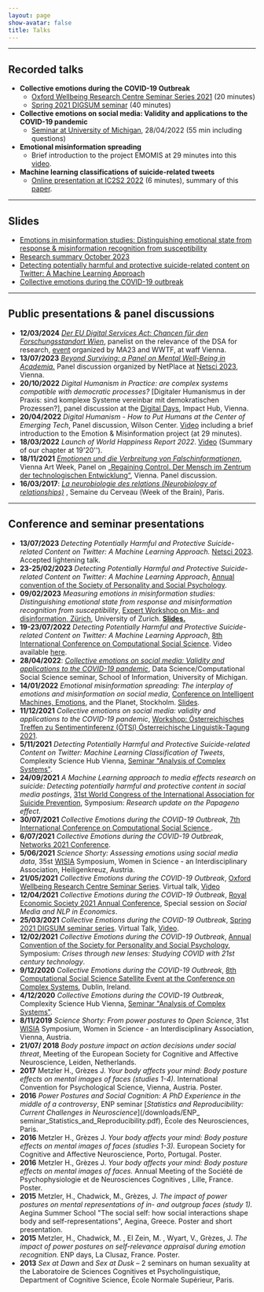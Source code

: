 ```yaml
---
layout: page
show-avatar: false
title: Talks
---
```


---



## Recorded talks

* **Collective emotions during the COVID-19 Outbreak**
    - [Oxford Wellbeing Research Centre Seminar Series 2021](https://www.youtube.com/watch?v=d953J1vcH4s) (20 minutes)
    - [Spring 2021 DIGSUM seminar](https://www.youtube.com/watch?v=CLC4ga-H1r0) (40 minutes)
* **Collective emotions on social media: Validity and applications to the COVID-19 pandemic**
    - [Seminar at University of Michigan](https://www.youtube.com/watch?v=EUnLJoGj-3k&list=PLZFSaKAB4aZgLbocQT0_vv7Qn-bZfNcm3&index=36), 28/04/2022 (55 min including questions) 
* **Emotional misinformation spreading**
    - Brief introduction to the project EMOMIS at 29 minutes into this [video](https://www.wilsoncenter.org/event/digital-humanism-how-put-humans-center-emerging-tech).
* **Machine learning classifications of suicide-related tweets**
    - [Online presentation at IC2S2 2022](https://www.youtube.com/watch?v=UykKQYPM1Kw) (6 minutes), summary of this [paper](https://arxiv.org/abs/2112.04796). 

___

## Slides

* [Emotions in misinformation studies: Distinguishing emotional state from response & misinformation recognition from susceptibility](https://hannahmetzler.eu/measuring_emo_misinfo)
* [Research summary October 2023](https://hannahmetzler.eu/HMResearchSummary/)
* [Detecting potentially harmful and protective suicide-related content on Twitter: A Machine Learning Approach](https://docs.google.com/presentation/d/1vV7wrQEwGvqy3cxezww-tLXwgPHRVaGFiin3f-goDm4/edit?usp=sharing)
* [Collective emotions during the COVID-19 outbreak](https://docs.google.com/presentation/d/1u8FJz2cpFbVUZ_UMsUqq_EyU9QNh2mAcTY_Q5J6j3eI/edit?usp=sharing)

---

## Public presentations & panel discussions

* **12/03/2024** [_Der EU Digital Services Act: Chancen für den Forschungsstandort Wien_](https://www.wwtf.at/veranstaltung-der-eu-digital-services-act-chancen-fuer-den-forschungsstandort-wien/), panelist on the relevance of the DSA for research,  [event](https://www.linkedin.com/events/7158804834106671105/comments/) organized by MA23 and WWTF, at waff Vienna. 
* **13/07/2023** [_Beyond Surviving: a Panel on Mental Well-Being in Academia._](https://sites.google.com/view/netplace/panelsnetsci2023/2nd-day) Panel discussion organized by NetPlace at [Netsci 2023](https://netsci2023.wixsite.com/netsci2023), Vienna. 
* **20/10/2022** _Digital Humanism in Practice: are complex systems compatible with democratic processes?_ [Digitaler Humanismus in der Praxis: sind komplexe Systeme vereinbar mit demokratischen Prozessen?], panel discussion at the [Digital Days](https://community.digitalcity.wien), Impact Hub, Vienna. 
* **20/04/2022** _Digital Humanism - How to Put Humans at the Center of Emerging Tech_, Panel discussion, Wilson Center. [Video](https://www.wilsoncenter.org/event/digital-humanism-how-put-humans-center-emerging-tech) including a brief introduction to the Emotion & Misinformation project (at 29 minutes). 
* **18/03/2022** _Launch of World Happiness Report 2022_. [Video](https://www.youtube.com/watch?v=B8fejAwQivg) (Summary of our chapter at 19'20'').
* **18/11/2021** [_Emotionen und die Verbreitung von Falschinformationen_](http://hannahmetzler.eu/viennaartweek/), Vienna Art Week, Panel on [„Regaining Control. Der Mensch im Zentrum der technologischen Entwicklung“](https://www.viennaartweek.at/de/program/losing-control-line-up/), Vienna. Panel discussion.
* **16/03/2017**: [_La neurobiologie des relations (Neurobiology of relationships)_](/downloads/Semaine_du_cerveau_ENP_2017_neurobiology_relationships.pdf) , Semaine du Cerveau (Week of the Brain), Paris.


---

## Conference and seminar presentations

* **13/07/2023** _Detecting Potentially Harmful and Protective Suicide-related Content on Twitter: A Machine Learning Approach._ [Netsci 2023](https://netsci2023.wixsite.com/netsci2023). Accepted lightening talk.
* **23-25/02/2023** _Detecting Potentially Harmful and Protective Suicide-related Content on Twitter: A Machine Learning Approach_, [Annual convention of the Society of Personality and Social Psychology](https://spsp.org/). 
* **09/02/2023** _Measuring emotions in misinformation studies: Distinguishing emotional state from response and misinformation recognition from susceptibility_, [Expert Workshop on Mis- and disinformation, Zürich](https://www.disinformation-project.com/activties), University of Zurich. [**Slides.**](http://hannahmetzler.eu/measuring_emo_misinfo)
* **19-23/07/2022** _Detecting Potentially Harmful and Protective Suicide-related Content on Twitter: A Machine Learning Approach_, [8th International Conference on Computational Social Science](https://www.ic2s2.org). Video available [here](https://www.youtube.com/watch?v=UykKQYPM1Kw). 
* **28/04/2022**: [_Collective emotions on social media: Validity and applications to the COVID-19 pandemic_](https://www.si.umich.edu/about-umsi/events/data-science/computational-social-science-seminar-hannah-metzler), Data Science/Computational Social Science seminar, School of Information, University of Michigan. 
* **14/01/2022** _Emotional misinformation spreading: The interplay of emotions and misinformation on social media_, [Conference on Intelligent Machines, Emotions](https://hopin.com/events/intelligentmachinesemotionsourplanet#schedule), and the Planet, Stockholm. [Slides](https://hannahmetzler.eu/emomis_stockholm/).
* **11/12/2021** _Collective emotions on social media: validity and applications to the COVID-19 pandemic_, [Workshop: Österreichisches Treffen zu Sentimentinferenz (ÖTSI) Österreichische Linguistik-Tagung 2021](https://evsl.univie.ac.at/digital-philology/oesterreichisches-treffen-zu-sentimentinferenz-oetsi/). 
* **5/11/2021** _Detecting Potentially Harmful and Protective Suicide-related Content on Twitter: Machine Learning Classification of Tweets_, Complexity Science Hub Vienna, [Seminar "Analysis of Complex Systems"](https://www.csh.ac.at/event/webtalk-hannah-metzler-machine-learning-for-media-effects-research-on-suicide/). 
* **24/09/2021** _A Machine Learning approach to media effects research on suicide: Detecting potentially harmful and protective content in social media postings_, [31st World Congress of the International Association for Suicide Prevention](https://www.iasp.info/goldcoast2021/), Symposium: _Research update on the Papageno effect_.  
* **30/07/2021** _Collective Emotions during the COVID-19 Outbreak_, [7th International Conference on Computational Social Science ](https://ic2s2-2021.ethz.ch/). 
* **6/07/2021** _Collective Emotions during the COVID-19 Outbreak_, [Networks 2021 Conference](https://networks2021.net).  
* **5/06/2021** _Science Shorty: Assessing emotions using social media data_, 35st [WISIA](http://www.wisia.at) Symposium, Women in Science - an Interdisciplinary Association, Heiligenkreuz, Austria.
* **21/05/2021** _Collective Emotions during the COVID-19 Outbreak_, [Oxford Wellbeing Research Centre Seminar Series](https://wellbeing.hmc.ox.ac.uk/seminars). Virtual talk, [Video](https://www.youtube.com/watch?v=d953J1vcH4s)
* **12/04/2021** _Collective Emotions during the COVID-19 Outbreak_, [Royal Economic Society 2021 Annual Conference](https://editorialexpress.com/conference/RES2021/program/RES2021.html), Special session on _Social Media and NLP in Economics_. 
* **25/03/2021** _Collective Emotions during the COVID-19 Outbreak_, [Spring 2021 DIGSUM seminar series](https://www.digsum.org/digzoom). Virtual Talk, [Video](https://www.youtube.com/watch?v=CLC4ga-H1r0).  
* **12/02/2021** _Collective Emotions during the COVID-19 Outbreak_, [Annual Convention of the Society for Personality and Social Psychology](https://meeting.spsp.org), Symposium: _Crises through new lenses: Studying COVID with 21st century technology_.  
* **9/12/2020** _Collective Emotions during the COVID-19 Outbreak_, [8th Computational Social Science Satellite Event at the Conference on Complex Systems](https://sites.google.com/view/css-ccs20), Dublin, Ireland. 
* **4/12/2020** _Collective Emotions during the COVID-19 Outbreak_, Complexity Science Hub Vienna, [Seminar "Analysis of Complex Systems"](https://www.csh.ac.at/event/csh-virtual-talk-by-hannah-metzler-collective-emotions-during-the-covid-19-outbreak/).  
* **8/11/2019** _Science Shorty: From power postures to Open Science_, 31st [WISIA](http://www.wisia.at) Symposium, Women in Science - an Interdisciplinary Association, Vienna, Austria.
* **21/07/ 2018** _Body posture impact on action decisions under social threat_, Meeting of the European Society for Cognitive and Affective Neuroscience, Leiden, Netherlands. 
* **2017** Metzler H., Grèzes J. _Your body affects your mind: Body posture effects on mental images of faces (studies 1-4)._ International Convention for Psychological Science, Vienna, Austria. Poster. 
* **2016** _Power Postures and Social Cognition: A PhD Experience in the middle of a controversy_, ENP seminar [_Statistics and Reproducibility: Current Challenges in Neuroscience_](/downloads/ENP_ seminar_Statistics_and_Reproducibility.pdf), École des Neurosciences, Paris. 
* **2016** Metzler H., Grèzes J. _Your body affects your mind: Body posture effects on mental images of faces (studies 1-3)._ European Society for Cognitive and Affective Neuroscience, Porto, Portugal. Poster.
* **2016** Metzler H., Grèzes J.  _Your body affects your mind: Body posture effects on mental images of faces._ Annual Meeting of the Société de Psychophysiologie et de Neurosciences Cognitives , Lille, France. Poster. 
* **2015** Metzler, H., Chadwick, M., Grèzes, J. _The impact of power postures on mental representations of in- and outgroup faces (study 1)._ Aegina Summer School "The social self: how social interactions shape body and self-representations", Aegina, Greece. Poster and short presentation.
* **2015** Metzler, H., Chadwick, M. , El Zein, M. , Wyart, V., Grèzes, J. _The impact of power postures on self-relevance appraisal during emotion recognition._ ENP days, La Clusaz, France. Poster.
* **2013** _Sex at Dawn_ and _Sex at Dusk_ – 2 seminars on human sexuality at the Laboratoire de Sciences Cognitives et Psycholinguistique, Department of Cognitive Science, École Normale Supérieur, Paris. 
